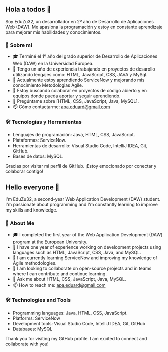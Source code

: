 ## Hola a todos 👋

Soy EduZu32, un desarrollador en 2º año de Desarrollo de Aplicaciones Web (DAW). Me apasiona la programación y estoy en constante aprendizaje para mejorar mis habilidades y conocimientos.

### 🚀 Sobre mí
- 🎓 Terminé el 1º año del grado superior de Desarrollo de Aplicaciones Web (DAW) en la Universidad Europea.
- 💼 Tengo un año de experiencia trabajando en proyectos de desarollo utilizando lengajes como: HTML, JavaScript, CSS, JAVA y MySql.
- 🌱 Actualmente estoy aprendiendo ServiceNow y mejorando mis conocimiento Metodologias Agile.
- 👯 Estoy buscando colaborar en proyectos de código abierto y en equipos donde pueda aportar y seguir aprendiendo.
- 💬 Pregúntame sobre [HTML, CSS, JavaScript, Java, MySQL].
- 📫 Cómo contactarme: apa.eduard@gmail.com

### 🛠️ Tecnologías y Herramientas
- Lenguajes de programación: Java, HTML, CSS, JavaScript.
- Plataformas: ServiceNow.
- Herramientas de desarrollo: Visual Studio Code, IntelliJ IDEA, Git, GitHub.
- Bases de datos: MySQL.

Gracias por visitar mi perfil de GitHub. ¡Estoy emocionado por conectar y colaborar contigo!


## Hello everyone 👋

I'm EduZu32, a second-year Web Application Development (DAW) student. I'm passionate about programming and I'm constantly learning to improve my skills and knowledge.

### 🚀 About Me
- 🎓 I completed the first year of the Web Application Development (DAW) program at the European University.
- 💼 I have one year of experience working on development projects using languages such as HTML, JavaScript, CSS, Java, and MySQL.
- 🌱 I am currently learning ServiceNow and improving my knowledge of Agile methodologies.
- 👯 I am looking to collaborate on open-source projects and in teams where I can contribute and continue learning.
- 💬 Ask me about HTML, CSS, JavaScript, Java, MySQL.
- 📫 How to reach me: apa.eduard@gmail.com

### 🛠️ Technologies and Tools
- Programming languages: Java, HTML, CSS, JavaScript.
- Platforms: ServiceNow
- Development tools: Visual Studio Code, IntelliJ IDEA, Git, GitHub
- Databases: MySQL

Thank you for visiting my GitHub profile. I am excited to connect and collaborate with you!
